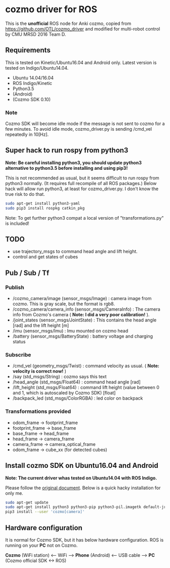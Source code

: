 # cozmo driver for ROS

This is the **unofficial** ROS node for Anki cozmo, copied from https://github.com/OTL/cozmo_driver and modified for multi-robot control by CMU MRSD 2016 Team D. 

## Requirements

This is tested on Kinetic/Ubuntu16.04 and Android only. Latest version is tested on Indigo/Ubuntu14.04.

 * Ubuntu 14.04/16.04
 * ROS Indigo/Kinetic
 * Python3.5
 * (Android)
 * (Cozmo SDK 0.10)

### Note

Cozmo SDK will become idle mode if the message is not sent to cozmo for a few minutes. To avoid idle mode, cozmo_driver.py is sending /cmd_vel repeatedly in 10[Hz].

## Super hack to run rospy from python3

**Note: Be careful installing python3, you should update python3 alternative to python3.5 before installing and using pip3!**

This is not recommended as usual, but it seems difficult to run rospy from python3 normally. (It requires full recompile of all ROS packages.)
Below hack will allow run python3, at least for cozmo_driver.py.
I don't know the true risk to do that.

```bash
sudo apt-get install python3-yaml
sudo pip3 install rospkg catkin_pkg
```

Note: To get further python3 compat a local version of "transformations.py" is included!

## TODO

* use trajectory_msgs to command head angle and lift height.
* control and get states of cubes

## Pub / Sub / Tf

### Publish

 * /cozmo_camera/image (sensor_msgs/Image) : camera image from cozmo. This is gray scale, but the format is rgb8.
 * /cozmo_camera/camera_info (sensor_msgs/CameraInfo) : The camera info from Cozmo's camera ( **Note: I did a very poor calibration!** ).
 * /joint_states (sensor_msgs/JointState) : This contains the head angle [rad] and the lift height [m]
 * /imu (sensor_msgs/Imu) : Imu mounted on cozmo head
 * /battery (sensor_msgs/BatteryState) : battery voltage and charging status

### Subscribe

 * /cmd_vel (geometry_msgs/Twist) : command velocity as usual. ( **Note: velocity is correct now!** )
 * /say (std_msgs/String) : cozmo says this text
 * /head_angle (std_msgs/Float64) : command head angle [rad]
 * /lift_height (std_msgs/Float64) : command lift height (value between 0 and 1, which is autoscaled by Cozmo SDK) [float]
 * /backpack_led (std_msgs/ColorRGBA) : led color on backpack

### Transformations provided

 * odom_frame -> footprint_frame
 * footprint_frame -> base_frame
 * base_frame -> head_frame
 * head_frame -> camera_frame
 * camera_frame -> camera_optical_frame
 * odom_frame -> cube_xx (for detected cubes)

## Install cozmo SDK on Ubuntu16.04 and Android

**Note: The current driver whas tested on Ubuntu14.04 with ROS Indigo.**

Please follow the [original document](http://cozmosdk.anki.com/docs/install-linux.html#install-linux). Below is a quick hacky installation for only me.

```bash
sudo apt-get update
sudo apt-get install python3 python3-pip python3-pil.imagetk default-jre adb
pip3 install --user 'cozmo[camera]'
```

## Hardware configuration

It is normal for Cozmo SDK, but it has below hardware configuration. ROS is running on your **PC** not on Cozmo.

**Cozmo** (WiFi station) <-- WiFi --> **Phone** (Android) <-- USB cable --> **PC** (Cozmo official SDK <-> ROS)
